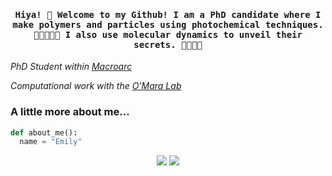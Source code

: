 
<h4 align="center"><samp>Hiya! 💫 Welcome to my Github! I am a PhD candidate where I make polymers and particles using photochemical techniques. 👩🏻‍🔬🧪🔦  I also use molecular dynamics to unveil their secrets. 👩🏻‍💻🤫</samp></h4>

<p><em>PhD Student within <a href="https://www.macroarc.org/">Macroarc</a></em></p>
<p><em>Computational work with the <a href="https://github.com/OMaraLab">O'Mara Lab</a></em></p>

### A little more about me...

```python
def about_me():
  name = "Emily"
```

<p align="center">
<a href= "https://www.linkedin.com/in/emily-cameron-b91b59180/"><img src="https://img.shields.io/badge/LinkedIn-0077B5?style=for-the-badge&logo=linkedin&logoColor=white"/></a>
<a href= "https://orcid.org/my-orcid?orcid=0009-0006-7112-8046"><img src="https://img.shields.io/badge/orcid-A6CE39?style=for-the-badge&logo=orcid&logoColor=white"/></a>
</p>

